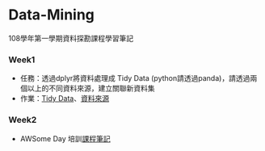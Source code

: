 # **Data-Mining**
108學年第一學期資料探勘課程學習筆記

### **Week1**
  * 任務：透過dplyr將資料處理成 Tidy Data (python請透過panda)，請透過兩個以上的不同資料來源，建立關聯新資料集
  * 作業：[Tidy Data](https://nbviewer.jupyter.org/github/acgangel/Data-Mining/blob/master/week01/Tidy%20Data.ipynb)、[資料來源](https://github.com/acgangel/Data-Mining/tree/master/week01)

### **Week2**
  * AWSome Day 培訓[課程筆記](https://github.com/acgangel/Data-Mining/blob/master/week02/AWSome%20Day%20Note.md)
